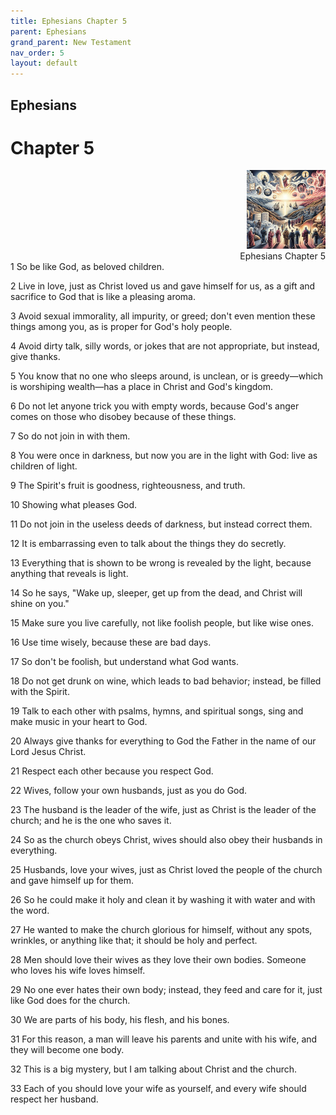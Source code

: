 ```yaml
---
title: Ephesians Chapter 5
parent: Ephesians
grand_parent: New Testament
nav_order: 5
layout: default
---
```


## Ephesians

# Chapter 5

<div style="clear: both; text-align: right;">
    <img src="/assets/Image/Ephesians/500/5.jpg" alt="Ephesians Chapter 5" class="chapter-image" style="max-width: 25%; height: auto;"/>
    <figcaption style="font-size: 14px;">Ephesians Chapter 5</figcaption>
</div>
1 So be like God, as beloved children.

2 Live in love, just as Christ loved us and gave himself for us, as a gift and sacrifice to God that is like a pleasing aroma.

3 Avoid sexual immorality, all impurity, or greed; don't even mention these things among you, as is proper for God's holy people.

4 Avoid dirty talk, silly words, or jokes that are not appropriate, but instead, give thanks.

5 You know that no one who sleeps around, is unclean, or is greedy—which is worshiping wealth—has a place in Christ and God's kingdom.

6 Do not let anyone trick you with empty words, because God's anger comes on those who disobey because of these things.

7 So do not join in with them.

8 You were once in darkness, but now you are in the light with God: live as children of light.

9 The Spirit's fruit is goodness, righteousness, and truth.

10 Showing what pleases God.

11 Do not join in the useless deeds of darkness, but instead correct them.

12 It is embarrassing even to talk about the things they do secretly.

13 Everything that is shown to be wrong is revealed by the light, because anything that reveals is light.

14 So he says, "Wake up, sleeper, get up from the dead, and Christ will shine on you."

15 Make sure you live carefully, not like foolish people, but like wise ones.

16 Use time wisely, because these are bad days.

17 So don't be foolish, but understand what God wants.

18 Do not get drunk on wine, which leads to bad behavior; instead, be filled with the Spirit.

19 Talk to each other with psalms, hymns, and spiritual songs, sing and make music in your heart to God.

20 Always give thanks for everything to God the Father in the name of our Lord Jesus Christ.

21 Respect each other because you respect God.

22 Wives, follow your own husbands, just as you do God.

23 The husband is the leader of the wife, just as Christ is the leader of the church; and he is the one who saves it.

24 So as the church obeys Christ, wives should also obey their husbands in everything.

25 Husbands, love your wives, just as Christ loved the people of the church and gave himself up for them.

26 So he could make it holy and clean it by washing it with water and with the word.

27 He wanted to make the church glorious for himself, without any spots, wrinkles, or anything like that; it should be holy and perfect.

28 Men should love their wives as they love their own bodies. Someone who loves his wife loves himself.

29 No one ever hates their own body; instead, they feed and care for it, just like God does for the church.

30 We are parts of his body, his flesh, and his bones.

31 For this reason, a man will leave his parents and unite with his wife, and they will become one body.

32 This is a big mystery, but I am talking about Christ and the church.

33 Each of you should love your wife as yourself, and every wife should respect her husband.


